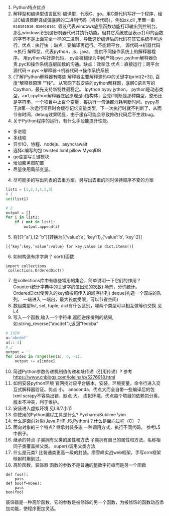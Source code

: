 1. Python特点优点
2. 解释型和编译型语言区别
编译型，代表C、go。用C源代码写好一个程序，经过C编译器翻译成偏底层的二进制代码（机器代码），例如xx.dll ,里面一串`010101010 010010101 `假设代表windows底层函数功能打印输出到控制台。那么windows识别这份机器代码并执行功能。但其它系统底层表示打印的函数的字节不是上面完全一样的二进制，导致这份编译后的代码在其它系统不可运行。优点：执行快 ；缺点：要编译再运行。不能跨平台。
源代码→机器代码→执行
解释型，代表python，js，java。 提供不同操作系统上的解释器程序。 用python写好源代码，.py会被翻译为中间产物.pyc ,python解释器负责.pyc和操作系统底层函数的沟通。缺点：效率低 优点：直接运行；跨平台
源代码→.pyc→解释器→机器代码→操作系统系统
3. (了解)Python解释器有哪些
解释器主要解释源码中的关键字(print(2+3)), 百度“解释器原理 ”“栈”。
从官网下载安装的python解释器，底层C语言写的 Cpython，最先支持新特性最稳定。
Ipython pypy jython。  python是动态类型，a=1,cpython解释器底层原理是c结构体，会先if判断是那种类型，整形还是字符串，一个项目中上百个变量，每执行一句话都消耗判断时间。pypy基于jit第一次运行项目时会缓存记忆变量类型，下一次执行时就不判断了，从而节省时间，debug效果明显，由于缓存可能会导致修改代码后不生效bug。
4. 关于Python程序的运行，有什么手段能提升性能。
- 多进程
- 多线程
- 异步IO，协程、nodejs、async/await
- 选择c编写的包 twisted lxml pillow  MysqlDB
- go语言写关键模块
- 增加服务器配置
- 尽量使用局部变量。
4. 尽可能多的写出列表的去重方案，另写出去重的同时保持顺序不变的方案
```python
list1 = [1,2,3,4,2,3]
# 1
set(list1)

# 2
output = []
for i in list1:
    if i not in list1:
        output.append(i)
```
5. 将[{1:”a”},{2:”b”}]转换为[{‘value’:’a’, ‘key’:1},{‘value’:’b’, ‘key’:2}]
```
[{‘key’:key,’value’:value} for key,value in dict.items()]

```
6. 如何构造有序字典？
sort()函数
```
import collections
 collections.OrderedDict()
```
7. 在collections库中有哪些常用的集合，简单说明一下它们的作用？
Counter(统计字典中的关键字的值出现的次数)    场景，分词统计。
OrderedDict(使传入的key值按照传入的顺序排列)
deque(构造一个双端的队列， 一端进入 一端出，最大长度受限，可以节省空间)
8. 数组类型list, set, tuple, dict有什么区别，哪两个类型可以相互做等价交换
见L4
9. 写入一个函数,输入一个字符串,返回逆序排列的结果,如:string_reverse(“abcdef”),返回”fedcba”
```python
# 1切片
a='abcdef'
a[::-1]
# 2
output = ''
for index in range(len(a), 0, -1):
    output += a[index]
```
10. 简述Python参数传递机制值传递和址传递（引用传递）?
参考 https://www.cnblogs.com/loleina/p/5276918.html
11. 如何安装python环境
官网找对应平台版本，安装，环境变量，命令行进入交互式解释器验证。优点 小。
anaconda，优点大而全自带一些编译后的包 lxml scrapy不容易出错，缺点 大。
虚拟环境，优点每个项目的依赖包分离，版本不冲突，利于维护。
12. 安装进入虚拟环境
见L8/7小节
13. 你使用的Python编程工具是什么? 
Pycharm\Sublime   \vim
14. 什么是面向对象(Java,PHP,JS,Python)？什么是面向过程（C）？
15. 面向对象的三个特点?  继承封装多态
一种调用方式，执行不同代码。 参考L5中例子。
16. 继承的特点
子类拥有父类的属性和方法
子类拥有自己的属性和方法，名称相同子类覆盖掉父类。
super()调用父类方法
17. 什么是元类?
比普通类更高一级的封装。廖雪峰实战web框架，手写orm框架映射时用到过。
18. 高阶函数，装饰器
函数的参数不是普通的整数字符串而是另一个函数
```
def foo():
    pass
def boo(f=None):
    pass
boo(foo)
```
装饰器是一种高阶函数，它的参数是被修饰的另一个函数，为被修饰的函数动态添加功能，使程序更加灵活。